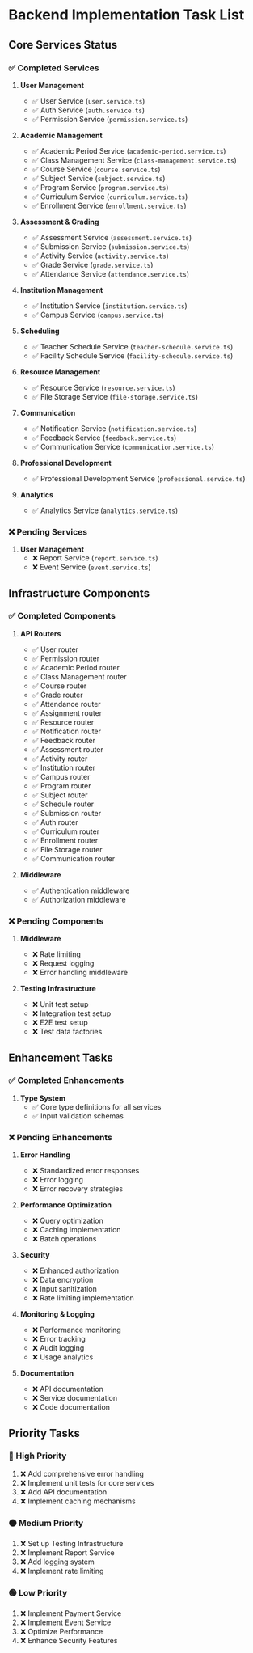 # Backend Implementation Task List

## Core Services Status

### ✅ Completed Services
1. **User Management**
   - ✅ User Service (`user.service.ts`)
   - ✅ Auth Service (`auth.service.ts`)
   - ✅ Permission Service (`permission.service.ts`)

2. **Academic Management**
   - ✅ Academic Period Service (`academic-period.service.ts`)
   - ✅ Class Management Service (`class-management.service.ts`)
   - ✅ Course Service (`course.service.ts`)
   - ✅ Subject Service (`subject.service.ts`)
   - ✅ Program Service (`program.service.ts`)
   - ✅ Curriculum Service (`curriculum.service.ts`)
   - ✅ Enrollment Service (`enrollment.service.ts`)

3. **Assessment & Grading**
   - ✅ Assessment Service (`assessment.service.ts`)
   - ✅ Submission Service (`submission.service.ts`)
   - ✅ Activity Service (`activity.service.ts`)
   - ✅ Grade Service (`grade.service.ts`)
   - ✅ Attendance Service (`attendance.service.ts`)

4. **Institution Management**
   - ✅ Institution Service (`institution.service.ts`)
   - ✅ Campus Service (`campus.service.ts`)

5. **Scheduling**
   - ✅ Teacher Schedule Service (`teacher-schedule.service.ts`)
   - ✅ Facility Schedule Service (`facility-schedule.service.ts`)

6. **Resource Management**
   - ✅ Resource Service (`resource.service.ts`)
   - ✅ File Storage Service (`file-storage.service.ts`)

7. **Communication**
   - ✅ Notification Service (`notification.service.ts`)
   - ✅ Feedback Service (`feedback.service.ts`)
   - ✅ Communication Service (`communication.service.ts`)

8. **Professional Development**
   - ✅ Professional Development Service (`professional.service.ts`)

9. **Analytics**
   - ✅ Analytics Service (`analytics.service.ts`)

### ❌ Pending Services
1. **User Management**
   - ❌ Report Service (`report.service.ts`)
   - ❌ Event Service (`event.service.ts`)

## Infrastructure Components

### ✅ Completed Components
1. **API Routers**
   - ✅ User router
   - ✅ Permission router
   - ✅ Academic Period router
   - ✅ Class Management router
   - ✅ Course router
   - ✅ Grade router
   - ✅ Attendance router
   - ✅ Assignment router
   - ✅ Resource router
   - ✅ Notification router
   - ✅ Feedback router
   - ✅ Assessment router
   - ✅ Activity router
   - ✅ Institution router
   - ✅ Campus router
   - ✅ Program router
   - ✅ Subject router
   - ✅ Schedule router
   - ✅ Submission router
   - ✅ Auth router
   - ✅ Curriculum router
   - ✅ Enrollment router
   - ✅ File Storage router
   - ✅ Communication router

2. **Middleware**
   - ✅ Authentication middleware
   - ✅ Authorization middleware

### ❌ Pending Components
1. **Middleware**
   - ❌ Rate limiting
   - ❌ Request logging
   - ❌ Error handling middleware

2. **Testing Infrastructure**
   - ❌ Unit test setup
   - ❌ Integration test setup
   - ❌ E2E test setup
   - ❌ Test data factories

## Enhancement Tasks

### ✅ Completed Enhancements
1. **Type System**
   - ✅ Core type definitions for all services
   - ✅ Input validation schemas

### ❌ Pending Enhancements
1. **Error Handling**
   - ❌ Standardized error responses
   - ❌ Error logging
   - ❌ Error recovery strategies

2. **Performance Optimization**
   - ❌ Query optimization
   - ❌ Caching implementation
   - ❌ Batch operations

3. **Security**
   - ❌ Enhanced authorization
   - ❌ Data encryption
   - ❌ Input sanitization
   - ❌ Rate limiting implementation

4. **Monitoring & Logging**
   - ❌ Performance monitoring
   - ❌ Error tracking
   - ❌ Audit logging
   - ❌ Usage analytics

5. **Documentation**
   - ❌ API documentation
   - ❌ Service documentation
   - ❌ Code documentation

## Priority Tasks

### 🔴 High Priority
1. ❌ Add comprehensive error handling
2. ❌ Implement unit tests for core services
3. ❌ Add API documentation
4. ❌ Implement caching mechanisms

### 🟠 Medium Priority
1. ❌ Set up Testing Infrastructure
2. ❌ Implement Report Service
3. ❌ Add logging system
4. ❌ Implement rate limiting

### 🟢 Low Priority
1. ❌ Implement Payment Service
2. ❌ Implement Event Service
3. ❌ Optimize Performance
4. ❌ Enhance Security Features 